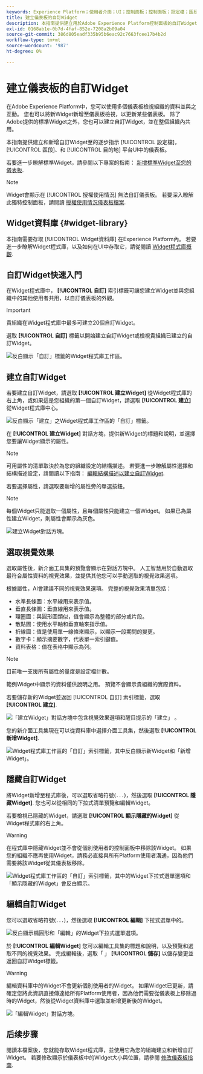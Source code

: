 ```yaml
---
keywords: Experience Platform；使用者介面；UI；控制面板；控制面板；設定檔；區段；目的地；授權使用；Widget；量度；
title: 建立儀表板的自訂Widget
description: 本指南提供建立用於Adobe Experience Platform控制面板的自訂Widget的逐步指示。
exl-id: 0168ab1e-0b7d-4faf-852e-7208a2b09a04
source-git-commit: 386d805eadf335b95b6eac92c7663fcee17b4b2d
workflow-type: tm+mt
source-wordcount: '987'
ht-degree: 0%

---
```


# 建立儀表板的自訂Widget

在Adobe Experience Platform中，您可以使用多個儀表板檢視組織的資料並與之互動。 您也可以將新Widget新增至儀表板檢視，以更新某些儀表板。 除了Adobe提供的標準Widget之外，您也可以建立自訂Widget，並在整個組織內共用。

本指南提供建立和新增自訂Widget至的逐步指示 [!UICONTROL 設定檔]， [!UICONTROL 區段]、和 [!UICONTROL 目的地] 平台UI中的儀表板。

若要進一步瞭解標準Widget，請參閱以下專案的指南： [新增標準Widget至您的儀表板](standard-widgets.md).

>[!NOTE]
>
>Widget會顯示在 [!UICONTROL 授權使用情況] 無法自訂儀表板。 若要深入瞭解此獨特控制面板，請閱讀 [授權使用情況儀表板檔案](../guides/license-usage.md).

## Widget資料庫 {#widget-library}

本指南需要存取 [!UICONTROL Widget資料庫] 在Experience Platform內。 若要進一步瞭解Widget程式庫，以及如何在UI中存取它，請從閱讀 [Widget程式庫概觀](widget-library.md).

## 自訂Widget快速入門

在Widget程式庫中， **[!UICONTROL 自訂]** 索引標籤可讓您建立Widget並與您組織中的其他使用者共用，以自訂儀表板的外觀。

>[!IMPORTANT]
>
>貴組織在Widget程式庫中最多可建立20個自訂Widget。

選取 **[!UICONTROL 自訂]** 標籤以開始建立自訂Widget或檢視貴組織已建立的自訂Widget。

![反白顯示「自訂」標籤的Widget程式庫工作區。](../images/customization/custom-widgets.png)

## 建立自訂Widget

若要建立自訂Widget，請選取 **[!UICONTROL 建立Widget]** 從Widget程式庫的右上角，或如果這是您組織的第一個自訂Widget，請選取 **[!UICONTROL 建立]** 從Widget程式庫中心。

![反白顯示「建立」之Widget程式庫工作區的「自訂」標籤。](../images/customization/create-widget.png)

在 **[!UICONTROL 建立Widget]** 對話方塊，提供新Widget的標題和說明，並選擇您要讓Widget顯示的屬性。

>[!NOTE]
>
>可用屬性的清單取決於為您的組織設定的結構描述。 若要進一步瞭解屬性選擇和結構描述設定，請閱讀以下指南： [編輯結構描述以建立自訂Widget](edit-schema.md).

若要選擇屬性，請選取要新增的屬性旁的單選按鈕。

>[!NOTE]
>
>每個Widget只能選取一個屬性，且每個屬性只能建立一個Widget。 如果已為屬性建立Widget，則屬性會顯示為灰色。

![建立Widget對話方塊。](../images/customization/create-widget-dialog.png)

## 選取視覺效果

選取屬性後，新介面工具集的預覽會顯示在對話方塊中。 人工智慧用於自動選取最符合屬性資料的視覺效果，並提供其他您可以手動選取的視覺效果選項。

根據屬性，AI會建議不同的視覺效果選項。 完整的視覺效果清單包括：

* 水準長條圖：水平線用來表示值。
* 垂直長條圖：垂直線用來表示值。
* 環圈圖：與圓形圖類似，值會顯示為整體的部分或片段。
* 散點圖：使用水平軸和垂直軸來指示值。
* 折線圖：值是使用單一線條來顯示，以顯示一段期間的變更。
* 數字卡：顯示摘要數字，代表單一索引鍵值。
* 資料表格：值在表格中顯示為列。

>[!NOTE]
>
>目前唯一支援所有屬性的量度是設定檔計數。
>
>範例Widget中顯示的資料僅供說明之用。 預覽不會顯示貴組織的實際資料。

若要儲存新的Widget並返回 [!UICONTROL 自訂] 索引標籤，選取 **[!UICONTROL 建立]**.

![「建立Widget」對話方塊中包含視覺效果選項和醒目提示的「建立」 。](../images/customization/create-widget-select-attribute.png)

您的新介面工具集現在可以從資料庫中選擇介面工具集，然後選取 **[!UICONTROL 新增Widget]**.

![Widget程式庫工作區的「自訂」索引標籤，其中反白顯示新Widget和「新增Widget」。](../images/customization/custom-widgets-new.png)

## 隱藏自訂Widget

將Widget新增至程式庫後，可以選取省略符號(`...`)，然後選取 **[!UICONTROL 隱藏Widget]**. 您也可以從相同的下拉式清單預覽和編輯Widget。

若要檢視已隱藏的Widget，請選取 **[!UICONTROL 顯示隱藏的Widget]** 從Widget程式庫的右上角。

>[!WARNING]
>
>在程式庫中隱藏Widget並不會從個別使用者的控制面板中移除該Widget。 如果您的組織不應再使用Widget，請務必直接與所有Platform使用者溝通，因為他們需要將該Widget從其儀表板移除。

![Widget程式庫工作區的「自訂」索引標籤，其中的Widget下拉式選單選項和「顯示隱藏的Widget」會反白顯示。](../images/customization/hide-widget.png)

## 編輯自訂Widget

您可以選取省略符號(`...`)，然後選取 **[!UICONTROL 編輯]** 下拉式選單中的。

![反白顯示橢圓形和「編輯」的Widget下拉式選單選項。](../images/customization/custom-widget-edit.png)

於 **[!UICONTROL 編輯Widget]** 您可以編輯工具集的標題和說明，以及預覽和選取不同的視覺效果。 完成編輯後，選取「 」 **[!UICONTROL 儲存]** 以儲存變更並返回自訂Widget標籤。

>[!WARNING]
>
>編輯資料庫中的Widget不會更新個別使用者的Widget。 如果Widget已更新，請確定您將此資訊直接傳達給所有Platform使用者，因為他們需要從儀表板上移除過時的Widget，然後從Widget資料庫中選取並新增更新後的Widget。

![「編輯Widget」對話方塊。](../images/customization/edit-widget.png)

## 后续步骤

閱讀本檔案後，您就能存取Widget程式庫，並使用它為您的組織建立和新增自訂Widget。 若要修改顯示於儀表板中的Widget大小與位置，請參閱 [修改儀表板指南](modify.md).
